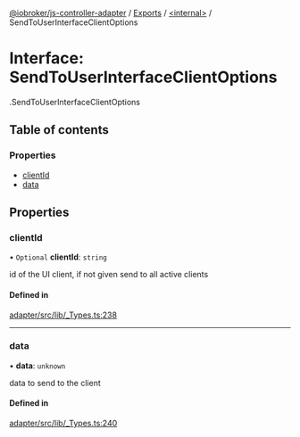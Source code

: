 [@iobroker/js-controller-adapter](../README.md) / [Exports](../modules.md) / [<internal\>](../modules/internal_.md) / SendToUserInterfaceClientOptions

# Interface: SendToUserInterfaceClientOptions

[<internal>](../modules/internal_.md).SendToUserInterfaceClientOptions

## Table of contents

### Properties

- [clientId](internal_.SendToUserInterfaceClientOptions.md#clientid)
- [data](internal_.SendToUserInterfaceClientOptions.md#data)

## Properties

### clientId

• `Optional` **clientId**: `string`

id of the UI client, if not given send to all active clients

#### Defined in

[adapter/src/lib/_Types.ts:238](https://github.com/ioBroker/ioBroker.js-controller/blob/c590b2a5/packages/adapter/src/lib/_Types.ts#L238)

___

### data

• **data**: `unknown`

data to send to the client

#### Defined in

[adapter/src/lib/_Types.ts:240](https://github.com/ioBroker/ioBroker.js-controller/blob/c590b2a5/packages/adapter/src/lib/_Types.ts#L240)
